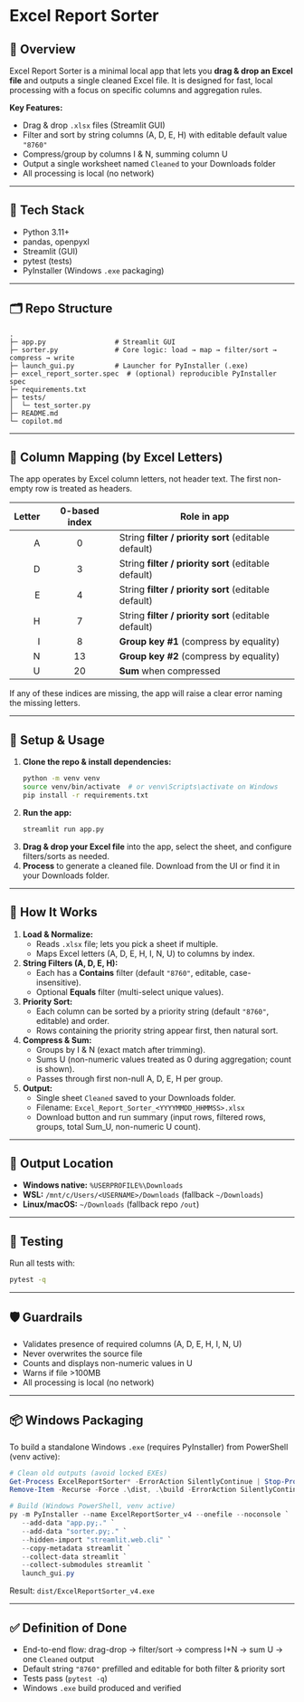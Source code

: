# Excel Report Sorter

## 🎯 Overview

Excel Report Sorter is a minimal local app that lets you **drag & drop an Excel file** and outputs a single cleaned Excel file. It is designed for fast, local processing with a focus on specific columns and aggregation rules.

**Key Features:**
- Drag & drop `.xlsx` files (Streamlit GUI)
- Filter and sort by string columns (A, D, E, H) with editable default value `"8760"`
- Compress/group by columns I & N, summing column U
- Output a single worksheet named `Cleaned` to your Downloads folder
- All processing is local (no network)

---

## 🧱 Tech Stack
- Python 3.11+
- pandas, openpyxl
- Streamlit (GUI)
- pytest (tests)
- PyInstaller (Windows `.exe` packaging)

---

## 🗂 Repo Structure

```
.
├─ app.py                 # Streamlit GUI
├─ sorter.py              # Core logic: load → map → filter/sort → compress → write
├─ launch_gui.py          # Launcher for PyInstaller (.exe)
├─ excel_report_sorter.spec  # (optional) reproducible PyInstaller spec
├─ requirements.txt
├─ tests/
│  └─ test_sorter.py
├─ README.md
└─ copilot.md
```

---

## 🔢 Column Mapping (by Excel Letters)

The app operates by Excel column letters, not header text. The first non-empty row is treated as headers.

| Letter | 0-based index | Role in app                                          |
| -----: | :-----------: | ---------------------------------------------------- |
|      A |       0       | String **filter / priority sort** (editable default) |
|      D |       3       | String **filter / priority sort** (editable default) |
|      E |       4       | String **filter / priority sort** (editable default) |
|      H |       7       | String **filter / priority sort** (editable default) |
|      I |       8       | **Group key #1** (compress by equality)              |
|      N |      13       | **Group key #2** (compress by equality)              |
|      U |      20       | **Sum** when compressed                              |

If any of these indices are missing, the app will raise a clear error naming the missing letters.

---

## 🚀 Setup & Usage

1. **Clone the repo & install dependencies:**
   ```bash
   python -m venv venv
   source venv/bin/activate  # or venv\Scripts\activate on Windows
   pip install -r requirements.txt
   ```
2. **Run the app:**
   ```bash
   streamlit run app.py
   ```
3. **Drag & drop your Excel file** into the app, select the sheet, and configure filters/sorts as needed.
4. **Process** to generate a cleaned file. Download from the UI or find it in your Downloads folder.

---

## 🧩 How It Works

1. **Load & Normalize:**
   - Reads `.xlsx` file; lets you pick a sheet if multiple.
   - Maps Excel letters (A, D, E, H, I, N, U) to columns by index.
2. **String Filters (A, D, E, H):**
   - Each has a **Contains** filter (default `"8760"`, editable, case-insensitive).
   - Optional **Equals** filter (multi-select unique values).
3. **Priority Sort:**
   - Each column can be sorted by a priority string (default `"8760"`, editable) and order.
   - Rows containing the priority string appear first, then natural sort.
4. **Compress & Sum:**
   - Groups by I & N (exact match after trimming).
   - Sums U (non-numeric values treated as 0 during aggregation; count is shown).
   - Passes through first non-null A, D, E, H per group.
5. **Output:**
   - Single sheet `Cleaned` saved to your Downloads folder.
   - Filename: `Excel_Report_Sorter_<YYYYMMDD_HHMMSS>.xlsx`
   - Download button and run summary (input rows, filtered rows, groups, total Sum_U, non-numeric U count).

---

## 💾 Output Location

- **Windows native:** `%USERPROFILE%\Downloads`
- **WSL:** `/mnt/c/Users/<USERNAME>/Downloads` (fallback `~/Downloads`)
- **Linux/macOS:** `~/Downloads` (fallback repo `/out`)

---

## 🧪 Testing

Run all tests with:
```bash
pytest -q
```

---

## 🛡 Guardrails
- Validates presence of required columns (A, D, E, H, I, N, U)
- Never overwrites the source file
- Counts and displays non-numeric values in U
- Warns if file >100MB
- All processing is local (no network)

---

## 📦 Windows Packaging

To build a standalone Windows `.exe` (requires PyInstaller) from PowerShell (venv active):
```powershell
# Clean old outputs (avoid locked EXEs)
Get-Process ExcelReportSorter* -ErrorAction SilentlyContinue | Stop-Process -Force
Remove-Item -Recurse -Force .\dist, .\build -ErrorAction SilentlyContinue

# Build (Windows PowerShell, venv active)
py -m PyInstaller --name ExcelReportSorter_v4 --onefile --noconsole `
   --add-data "app.py;." `
   --add-data "sorter.py;." `
   --hidden-import "streamlit.web.cli" `
   --copy-metadata streamlit `
   --collect-data streamlit `
   --collect-submodules streamlit `
   launch_gui.py
```
Result: `dist/ExcelReportSorter_v4.exe`

---

## ✅ Definition of Done
- End-to-end flow: drag-drop → filter/sort → compress I+N → sum U → one `Cleaned` output
- Default string `"8760"` prefilled and editable for both filter & priority sort
- Tests pass (`pytest -q`)
- Windows `.exe` build produced and verified
